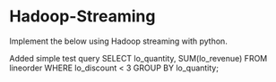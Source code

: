 # Hadoop-Streaming
Implement the below using Hadoop streaming with python.

Added simple test query
SELECT lo_quantity, SUM(lo_revenue)
FROM lineorder
WHERE lo_discount < 3
GROUP BY lo_quantity;
